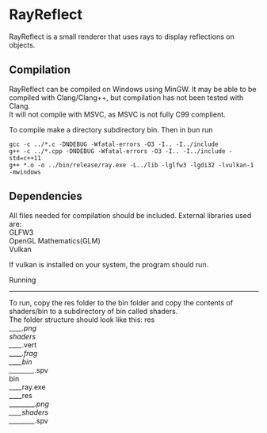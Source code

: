 RayReflect
==========
RayReflect is a small renderer that uses rays to display reflections on objects.

Compilation
----------
RayReflect can be compiled on Windows using MinGW.  It may be able to be compiled with Clang/Clang++, but compilation has not been tested with Clang.  
It will not compile with MSVC, as MSVC is not fully C99 complient.

To compile make a directory subdirectory bin.  Then in bun run  
```
gcc -c ../*.c -DNDEBUG -Wfatal-errors -O3 -I.. -I../include
g++ -c ../*.cpp -DNDEBUG -Wfatal-errors -O3 -I.. -I../include -std=c++11
g++ *.o -o ../bin/release/ray.exe -L../lib -lglfw3 -lgdi32 -lvulkan-1 -mwindows
```

Dependencies
-----------
All files needed for compilation should be included.
External libraries used are:  
GLFW3  
OpenGL Mathematics(GLM)  
Vulkan

If vulkan is installed on your system, the program should run.

Running
______
To run, copy the res folder to the bin folder and copy the contents of shaders/bin to a subdirectory of bin called shaders.  
The folder structure should look like this:
res  
____*.png  
shaders  
____*.vert  
____*.frag  
____bin  
________*.spv  
bin  
____ray.exe  
____res  
________*.png  
____shaders  
________*.spv
